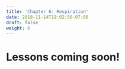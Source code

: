 ```yaml
---
title: 'Chapter 6: Respiration'
date: 2018-11-14T19:02:50-07:00
draft: false
weight: 6
---
```


# Lessons coming soon!
